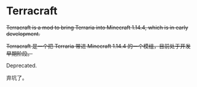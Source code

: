 # Terracraft 

~~Terracraft is a mod to bring Terraria into Minecraft 1.14.4, which is in early development.~~

~~Terracraft 是一个把 Terraria 带进 Minecraft 1.14.4 的一个模组，目前处于开发早期阶段。~~

Deprecated.

弃坑了。

